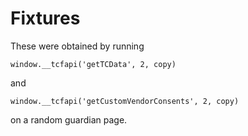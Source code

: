 <!--
"WARNING": "THIS FILE IS NO LONGER USED.
IT IS KEPT FOR REFERENCE ONLY AND WILL BE DELETED SOON.

THE EQUIVALENT FILE IS NOW LOCATED AT: https://github.com/guardian/csnx/tree/main/libs/%40guardian/libs/src/consent-management-platform"
-->

# Fixtures

These were obtained by running

```
window.__tcfapi('getTCData', 2, copy)
```

and

```
window.__tcfapi('getCustomVendorConsents', 2, copy)
```

on a random guardian page.

